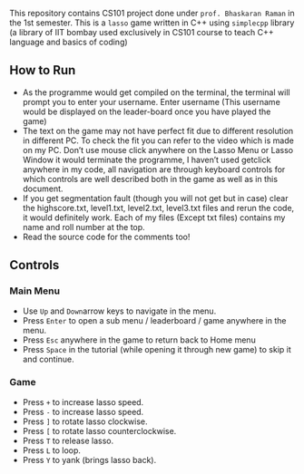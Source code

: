 This repository contains CS101 project done under `prof. Bhaskaran Raman` in the 1st semester.
This is a `lasso` game written in C++ using `simplecpp` library (a library of IIT bombay used exclusively in CS101 course to teach C++ language and basics of coding)

## How to Run

* As the programme would get compiled on the terminal, the terminal will prompt
  you to enter your username. Enter username (This username would be displayed
  on the leader-board once you have played the game)
* The text on the game may not have perfect fit due to different resolution
  in different PC. To check the fit you can refer to the video which is made on
  my PC. Don’t use mouse click anywhere on the Lasso Menu or Lasso Window
  it would terminate the programme, I haven’t used getclick anywhere in my
  code, all navigation are through keyboard controls for which controls are well
  described both in the game as well as in this document.
* If you get segmentation fault (though you will not get but in case) clear the
  highscore.txt, level1.txt, level2.txt, level3.txt files and rerun the code, it would
  definitely work. Each of my files (Except txt files) contains my name and roll
  number at the top.
* Read the source code for the comments too!

## Controls

### Main Menu

* Use `Up` and `Down`arrow keys to navigate in the menu.
* Press `Enter` to open a sub menu / leaderboard / game anywhere in the
  menu.
* Press `Esc` anywhere in the game to return back to Home menu
* Press `Space` in the tutorial (while opening it through new game) to skip
  it and continue.

### Game

* Press `+` to increase lasso speed.
* Press `-` to increase lasso speed.
* Press `]` to rotate lasso clockwise.
* Press `[` to rotate lasso counterclockwise.
* Press `T` to release lasso.
* Press `L` to loop.
* Press `Y` to yank (brings lasso back).
